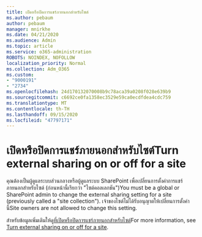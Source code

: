 ```yaml
---
title: เปิดหรือปิดการแชร์ภายนอกสำหรับไซต์
ms.author: pebaum
author: pebaum
manager: mnirkhe
ms.date: 04/21/2020
ms.audience: Admin
ms.topic: article
ms.service: o365-administration
ROBOTS: NOINDEX, NOFOLLOW
localization_priority: Normal
ms.collection: Adm_O365
ms.custom:
- "9000191"
- "2734"
ms.openlocfilehash: 24d170132070008b9c78aca39a0208f028e639b9
ms.sourcegitcommit: c6692ce0fa1358ec3529e59ca0ecdfdea4cdc759
ms.translationtype: MT
ms.contentlocale: th-TH
ms.lasthandoff: 09/15/2020
ms.locfileid: "47797171"
---
```

# <a name="turn-external-sharing-on-or-off-for-a-site"></a><span data-ttu-id="e0fe9-102">เปิดหรือปิดการแชร์ภายนอกสำหรับไซต์</span><span class="sxs-lookup"><span data-stu-id="e0fe9-102">Turn external sharing on or off for a site</span></span>

<span data-ttu-id="e0fe9-103">คุณต้องเป็นผู้ดูแลระบบส่วนกลางหรือผู้ดูแลระบบ SharePoint เพื่อเปลี่ยนการตั้งค่าการแชร์ภายนอกสำหรับไซต์ (ก่อนหน้านี้เรียกว่า "ไซต์คอลเลกชัน")</span><span class="sxs-lookup"><span data-stu-id="e0fe9-103">You must be a global or SharePoint admin to change the external sharing setting for a site (previously called a "site collection").</span></span> <span data-ttu-id="e0fe9-104">เจ้าของไซต์ไม่ได้รับอนุญาตให้เปลี่ยนการตั้งค่านี้</span><span class="sxs-lookup"><span data-stu-id="e0fe9-104">Site owners are not allowed to change this setting.</span></span> 

<span data-ttu-id="e0fe9-105">สำหรับข้อมูลเพิ่มเติมให้ดู[ที่เปิดหรือปิดการแชร์ภายนอกสำหรับไซต์](https://docs.microsoft.com/sharepoint/change-external-sharing-site)</span><span class="sxs-lookup"><span data-stu-id="e0fe9-105">For more information, see [Turn external sharing on or off for a site](https://docs.microsoft.com/sharepoint/change-external-sharing-site).</span></span>
